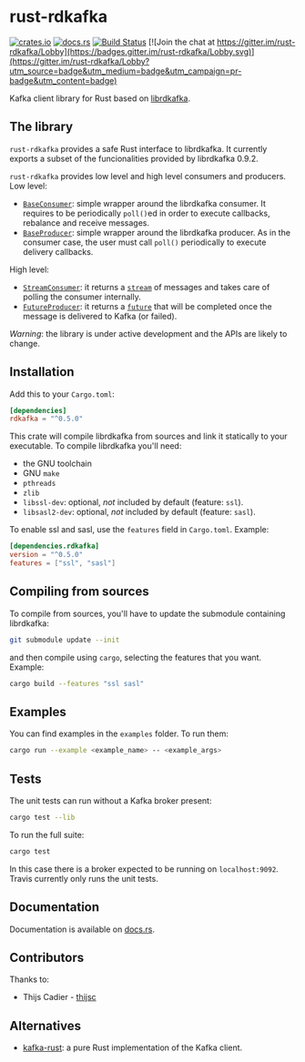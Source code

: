 # rust-rdkafka

[![crates.io](https://img.shields.io/crates/v/rdkafka.svg)](https://crates.io/crates/rdkafka)
[![docs.rs](https://docs.rs/rdkafka/badge.svg)](https://docs.rs/rdkafka/)
[![Build Status](https://travis-ci.org/fede1024/rust-rdkafka.svg?branch=master)](https://travis-ci.org/fede1024/rust-rdkafka)
[![Join the chat at https://gitter.im/rust-rdkafka/Lobby](https://badges.gitter.im/rust-rdkafka/Lobby.svg)](https://gitter.im/rust-rdkafka/Lobby?utm_source=badge&utm_medium=badge&utm_campaign=pr-badge&utm_content=badge)

Kafka client library for Rust based on [librdkafka].

## The library
`rust-rdkafka` provides a safe Rust interface to librdkafka.
It currently exports a subset of the funcionalities provided by librdkafka 0.9.2.

`rust-rdkafka` provides low level and high level consumers and producers. Low level:

* [`BaseConsumer`]: simple wrapper around the librdkafka consumer. It requires to be
  periodically `poll()`ed in order to execute callbacks, rebalance and receive messages.
* [`BaseProducer`]: simple wrapper around the librdkafka producer. As in the consumer case,
  the user must call `poll()` periodically to execute delivery callbacks.

High level:

 * [`StreamConsumer`]: it returns a [`stream`] of messages and takes care of polling the consumer
 internally.
 * [`FutureProducer`]: it returns a [`future`] that will be completed once the message is
 delivered to Kafka (or failed).

[`BaseConsumer`]: https://docs.rs/rdkafka/0.5.0/rdkafka/consumer/base_consumer/struct.BaseConsumer.html
[`BaseProducer`]: https://docs.rs/rdkafka/0.5.0/rdkafka/producer/struct.BaseProducer.html
[`StreamConsumer`]: https://docs.rs/rdkafka/0.5.0/rdkafka/consumer/stream_consumer/struct.StreamConsumer.html
[`FutureProducer`]: https://docs.rs/rdkafka/0.5.0/rdkafka/producer/struct.FutureProducer.html
[librdkafka]: https://github.com/edenhill/librdkafka
[futures]: https://github.com/alexcrichton/futures-rs
[`future`]: https://docs.rs/futures/0.1.3/futures/trait.Future.html
[`stream`]: https://docs.rs/futures/0.1.3/futures/stream/trait.Stream.html

*Warning*: the library is under active development and the APIs are likely to change.

## Installation

Add this to your `Cargo.toml`:

```toml
[dependencies]
rdkafka = "^0.5.0"
```

This crate will compile librdkafka from sources and link it statically to your
executable. To compile librdkafka you'll need:

* the GNU toolchain
* GNU `make`
* `pthreads`
* `zlib`
* `libssl-dev`: optional, *not* included by default (feature: `ssl`).
* `libsasl2-dev`: optional, *not* included by default (feature: `sasl`).

To enable ssl and sasl, use the `features` field in `Cargo.toml`. Example:

```toml
[dependencies.rdkafka]
version = "^0.5.0"
features = ["ssl", "sasl"]
```

## Compiling from sources

To compile from sources, you'll have to update the submodule containing librdkafka:

```bash
git submodule update --init
```

and then compile using `cargo`, selecting the features that you want. Example:

```bash
cargo build --features "ssl sasl"
```

## Examples

You can find examples in the `examples` folder. To run them:

```bash
cargo run --example <example_name> -- <example_args>
```

## Tests

The unit tests can run without a Kafka broker present:

```bash
cargo test --lib
```

To run the full suite:

```bash
cargo test
```

In this case there is a broker expected to be running on
`localhost:9092`. Travis currently only runs the unit tests.

## Documentation

Documentation is available on [docs.rs](https://docs.rs/rdkafka/).

## Contributors

Thanks to:
* Thijs Cadier - [thijsc](https://github.com/thijsc)

## Alternatives

* [kafka-rust]: a pure Rust implementation of the Kafka client.

[kafka-rust]: https://github.com/spicavigo/kafka-rust
